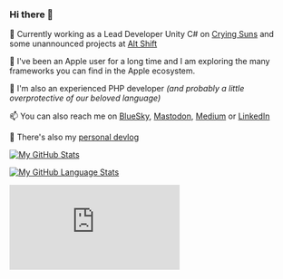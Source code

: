 ### Hi there 👋

<!--
**chsxf/chsxf** is a ✨ _special_ ✨ repository because its `README.md` (this file) appears on your GitHub profile.

Here are some ideas to get you started:

- 🔭 I’m currently working on ...
- 🌱 I’m currently learning ...
- 👯 I’m looking to collaborate on ...
- 🤔 I’m looking for help with ...
- 💬 Ask me about ...
- 📫 How to reach me: ...
- 😄 Pronouns: ...
- ⚡ Fun fact: ...
-->

🔭 Currently working as a Lead Developer Unity C# on [Crying Suns](https://cryingsuns.com) and some unannounced projects at [Alt Shift](https://altshift.fr)

🍏 I've been an Apple user for a long time and I am exploring the many frameworks you can find in the Apple ecosystem.

🐘 I'm also an experienced PHP developer _(and probably a little overprotective of our beloved language)_

📫 You can also reach me on [BlueSky](https://bsky.app/profile/chsxf.dev), [Mastodon](https://mastodon.gamedev.place/@chsxf), [Medium](https://chsxf.medium.com) or [LinkedIn](https://www.linkedin.com/in/christophesauveur/)

🔖 There's also my [personal devlog](https://chsxf.dev)

[![My GitHub Stats](https://github-readme-stats-beige-gamma-47.vercel.app/api/?username=chsxf&showicons=true&count_private=true)]()

[![My GitHub Language Stats](https://github-readme-stats-beige-gamma-47.vercel.app/api/top-langs/?username=chsxf&layout=compact&exclude_repo=unity-built-in-shaders,vgtunes-website&langs_count=8)]()

![](https://analytics.chsxf.dev/GitHubStats.badge/chsxf/README.md)
